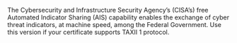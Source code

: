 The Cybersecurity and Infrastructure Security Agency’s (CISA’s) free Automated Indicator Sharing (AIS) capability enables the exchange of cyber threat indicators, at machine speed, among the Federal Government.
Use this version if your certificate supports TAXII 1 protocol.